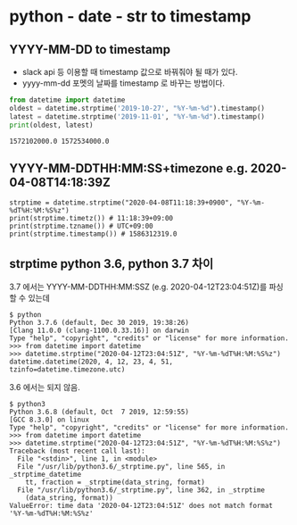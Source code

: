 # python - date - str to timestamp

## YYYY-MM-DD to timestamp
* slack api 등 이용할 때 timestamp 값으로 바꿔줘야 될 때가 있다.
* yyyy-mm-dd 포멧의 날짜를 timestamp 로 바꾸는 방법이다.
```python
from datetime import datetime
oldest = datetime.strptime('2019-10-27', "%Y-%m-%d").timestamp()
latest = datetime.strptime('2019-11-01', "%Y-%m-%d").timestamp()
print(oldest, latest)
```

```
1572102000.0 1572534000.0
```

## YYYY-MM-DDTHH:MM:SS+timezone e.g. 2020-04-08T14:18:39Z
```
strptime = datetime.strptime("2020-04-08T11:18:39+0900", "%Y-%m-%dT%H:%M:%S%z")
print(strptime.timetz()) # 11:18:39+09:00
print(strptime.tzname()) # UTC+09:00
print(strptime.timestamp()) # 1586312319.0
```

## strptime python 3.6, python 3.7 차이
3.7 에서는 YYYY-MM-DDTHH:MM:SSZ (e.g. 2020-04-12T23:04:51Z)를 파싱 할 수 있는데
```
$ python             
Python 3.7.6 (default, Dec 30 2019, 19:38:26) 
[Clang 11.0.0 (clang-1100.0.33.16)] on darwin
Type "help", "copyright", "credits" or "license" for more information.
>>> from datetime import datetime
>>> datetime.strptime("2020-04-12T23:04:51Z", "%Y-%m-%dT%H:%M:%S%z")
datetime.datetime(2020, 4, 12, 23, 4, 51, tzinfo=datetime.timezone.utc)
```

3.6 에서는 되지 않음.
```
$ python3
Python 3.6.8 (default, Oct  7 2019, 12:59:55)
[GCC 8.3.0] on linux
Type "help", "copyright", "credits" or "license" for more information.
>>> from datetime import datetime
>>> datetime.strptime("2020-04-12T23:04:51Z", "%Y-%m-%dT%H:%M:%S%z")
Traceback (most recent call last):
  File "<stdin>", line 1, in <module>
  File "/usr/lib/python3.6/_strptime.py", line 565, in _strptime_datetime
    tt, fraction = _strptime(data_string, format)
  File "/usr/lib/python3.6/_strptime.py", line 362, in _strptime
    (data_string, format))
ValueError: time data '2020-04-12T23:04:51Z' does not match format '%Y-%m-%dT%H:%M:%S%z'
```
